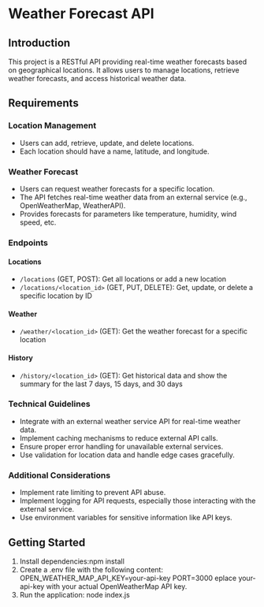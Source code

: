 # Weather Forecast API

## Introduction

This project is a RESTful API providing real-time weather forecasts based on geographical locations. It allows users to manage locations, retrieve weather forecasts, and access historical weather data.

## Requirements

### Location Management

- Users can add, retrieve, update, and delete locations.
- Each location should have a name, latitude, and longitude.

### Weather Forecast

- Users can request weather forecasts for a specific location.
- The API fetches real-time weather data from an external service (e.g., OpenWeatherMap, WeatherAPI).
- Provides forecasts for parameters like temperature, humidity, wind speed, etc.

### Endpoints

#### Locations

- `/locations` (GET, POST): Get all locations or add a new location
- `/locations/<location_id>` (GET, PUT, DELETE): Get, update, or delete a specific location by ID

#### Weather

- `/weather/<location_id>` (GET): Get the weather forecast for a specific location

#### History

- `/history/<location_id>` (GET): Get historical data and show the summary for the last 7 days, 15 days, and 30 days

### Technical Guidelines

- Integrate with an external weather service API for real-time weather data.
- Implement caching mechanisms to reduce external API calls.
- Ensure proper error handling for unavailable external services.
- Use validation for location data and handle edge cases gracefully.

### Additional Considerations

- Implement rate limiting to prevent API abuse.
- Implement logging for API requests, especially those interacting with the external service.
- Use environment variables for sensitive information like API keys.

## Getting Started

1. Install dependencies:npm install
2. Create a .env file with the following content: OPEN_WEATHER_MAP_API_KEY=your-api-key
PORT=3000
eplace your-api-key with your actual OpenWeatherMap API key.
3. Run the application: node index.js

